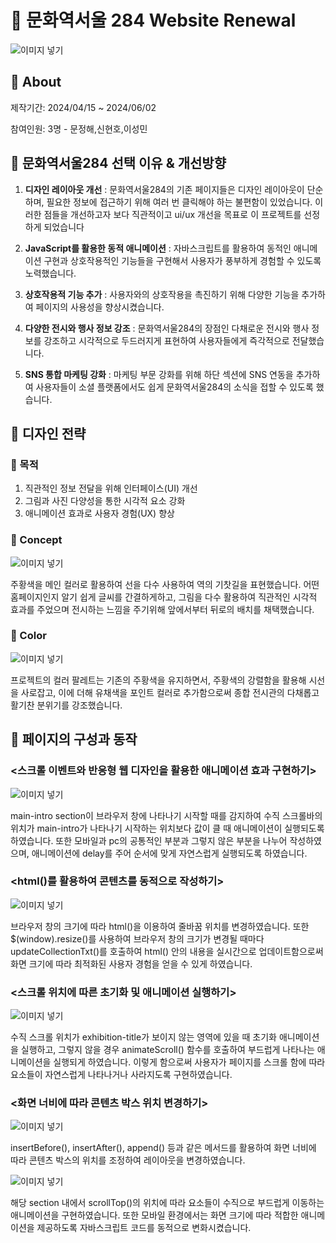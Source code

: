 # 🏫 문화역서울 284 Website Renewal
![이미지 넣기](./images/Mockup.png)


## 🚠 About

제작기간: 2024/04/15 ~ 2024/06/02

참여인원: 3명 - 문정해,신현호,이성민

## 🚠 문화역서울284 선택 이유 & 개선방향

1. **디자인 레이아웃 개선** : 문화역서울284의 기존 페이지들은 디자인 레이아웃이 단순하며, 필요한 정보에 접근하기 위해 여러 번 클릭해야 하는 불편함이 있었습니다. 이러한 점들을 개선하고자 보다 직관적이고 ui/ux 개선을 목표로 이 프로젝트를 선정하게 되었습니다
   
2. **JavaScript를 활용한 동적 애니메이션** : 자바스크립트를 활용하여 동적인 애니메이션 구현과 상호작용적인 기능들을 구현해서 사용자가 풍부하게 경험할 수 있도록 노력했습니다.

3. **상호작용적 기능 추가** : 사용자와의 상호작용을 촉진하기 위해 다양한 기능을 추가하여 페이지의 사용성을 향상시켰습니다.

4. **다양한 전시와 행사 정보 강조** : 문화역서울284의 장점인 다채로운 전시와 행사 정보를 강조하고 시각적으로 두드러지게 표현하여 사용자들에게 즉각적으로 전달했습니다.

5. **SNS 통합 마케팅 강화** : 마케팅 부문 강화를 위해 하단 섹션에 SNS 연동을 추가하여 사용자들이 소셜 플랫폼에서도 쉽게 문화역서울284의 소식을 접할 수 있도록 했습니다.


## 🚠 디자인 전략


### 🚂 목적

1. 직관적인 정보 전달을 위해 인터페이스(UI) 개선
2. 그림과 사진 다양성을 통한 시각적 요소 강화
3. 애니메이션 효과로 사용자 경험(UX) 향상

### 🚂 Concept


![이미지 넣기](./images/main-img-md.png)

주황색을 메인 컬러로 활용하여 선을 다수 사용하여 역의 기찻길을 표현했습니다.
어떤 홈페이지인지 알기 쉽게 글씨를 간결하게하고, 그림을 다수 활용하여 직관적인 시각적 효과를 주었으며 
전시하는 느낌을 주기위해 앞에서부터 뒤로의 배치를 채택했습니다.

### 🚂 Color


![이미지 넣기](./images/Mockup-color.png)

프로젝트의 컬러 팔레트는 
기존의 주황색을 유지하면서, 주황색의 강렬함을 활용해 시선을 사로잡고, 
이에 더해 유채색을 포인트 컬러로 추가함으로써 종합 전시관의 다채롭고 활기찬 분위기를 강조했습니다.



## 🚠 페이지의 구성과 동작


### <스크롤 이벤트와 반응형 웹 디자인을 활용한 애니메이션 효과 구현하기>


![이미지 넣기](./images/Mockup2.png)

main-intro section이 브라우저 창에 나타나기 시작할 때를 감지하여 수직 스크롤바의 위치가 main-intro가 나타나기 시작하는 위치보다 값이 클 때 애니메이션이 실행되도록 하였습니다.
또한 모바일과 pc의 공통적인 부분과 그렇지 않은 부분을 나누어 작성하였으며, 애니메이션에 delay를 주어 순서에 맞게 자연스럽게 실행되도록 하였습니다.     

### <html()를 활용하여 콘텐츠를 동적으로 작성하기>

![이미지 넣기](./images/Mockup3.png)

브라우저 창의 크기에 따라 html()을 이용하여 줄바꿈 위치를 변경하였습니다.
또한 $(window).resize()를 사용하여 브라우저 창의 크기가 변경될 때마다 updateCollectionTxt()를 호출하여 html() 안의 내용을 실시간으로 업데이트함으로써 화면 크기에 따라 최적화된 사용자 경험을 얻을 수 있게 하였습니다.

### <스크롤 위치에 따른 초기화 및 애니메이션 실행하기>


![이미지 넣기](./images/Mockup4.png)

수직 스크롤 위치가 exhibition-title가 보이지 않는 영역에 있을 때 초기화 애니메이션을 실행하고, 그렇지 않을 경우 animateScroll() 함수를 호출하여 부드럽게 나타나는 애니메이션을 실행되게 하였습니다. 이렇게 함으로써 사용자가 페이지를 스크롤 함에 따라 요소들이 자연스럽게 나타나거나 사라지도록 구현하였습니다.


### <화면 너비에 따라 콘텐츠 박스 위치 변경하기>


![이미지 넣기](./images/Mockup5.png)

insertBefore(), insertAfter(), append() 등과 같은 메서드를 활용하여 화면 너비에 따라 콘텐츠 박스의 위치를 조정하여 레이아웃을 변경하였습니다.

![이미지 넣기](./images/Mockup6.png)

해당 section 내에서 scrollTop()의 위치에 따라 요소들이 수직으로 부드럽게 이동하는 애니메이션을 구현하였습니다. 또한 모바일 환경에서는 화면 크기에 따라 적합한 애니메이션을 제공하도록 자바스크립트 코드를 동적으로 변화시켰습니다.
